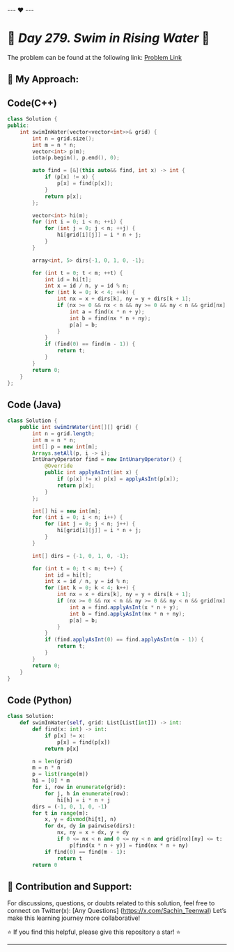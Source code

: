--- ❤️ ---

# 🚀 _Day 279. Swim in Rising Water_ 🧠


The problem can be found at the following link: [Problem Link](https://leetcode.com/problems/swim-in-rising-water/)

## 🎯 **My Approach:**


## Code(C++)
```cpp
class Solution {
public:
    int swimInWater(vector<vector<int>>& grid) {
        int n = grid.size();
        int m = n * n;
        vector<int> p(m);
        iota(p.begin(), p.end(), 0);

        auto find = [&](this auto&& find, int x) -> int {
            if (p[x] != x) {
                p[x] = find(p[x]);
            }
            return p[x];
        };

        vector<int> hi(m);
        for (int i = 0; i < n; ++i) {
            for (int j = 0; j < n; ++j) {
                hi[grid[i][j]] = i * n + j;
            }
        }

        array<int, 5> dirs{-1, 0, 1, 0, -1};

        for (int t = 0; t < m; ++t) {
            int id = hi[t];
            int x = id / n, y = id % n;
            for (int k = 0; k < 4; ++k) {
                int nx = x + dirs[k], ny = y + dirs[k + 1];
                if (nx >= 0 && nx < n && ny >= 0 && ny < n && grid[nx][ny] <= t) {
                    int a = find(x * n + y);
                    int b = find(nx * n + ny);
                    p[a] = b;
                }
            }
            if (find(0) == find(m - 1)) {
                return t;
            }
        }
        return 0;
    }
};
```

## Code (Java)

```java
class Solution {
    public int swimInWater(int[][] grid) {
        int n = grid.length;
        int m = n * n;
        int[] p = new int[m];
        Arrays.setAll(p, i -> i);
        IntUnaryOperator find = new IntUnaryOperator() {
            @Override
            public int applyAsInt(int x) {
                if (p[x] != x) p[x] = applyAsInt(p[x]);
                return p[x];
            }
        };

        int[] hi = new int[m];
        for (int i = 0; i < n; i++) {
            for (int j = 0; j < n; j++) {
                hi[grid[i][j]] = i * n + j;
            }
        }

        int[] dirs = {-1, 0, 1, 0, -1};

        for (int t = 0; t < m; t++) {
            int id = hi[t];
            int x = id / n, y = id % n;
            for (int k = 0; k < 4; k++) {
                int nx = x + dirs[k], ny = y + dirs[k + 1];
                if (nx >= 0 && nx < n && ny >= 0 && ny < n && grid[nx][ny] <= t) {
                    int a = find.applyAsInt(x * n + y);
                    int b = find.applyAsInt(nx * n + ny);
                    p[a] = b;
                }
            }
            if (find.applyAsInt(0) == find.applyAsInt(m - 1)) {
                return t;
            }
        }
        return 0;
    }
}
```

## Code (Python)

```python
class Solution:
    def swimInWater(self, grid: List[List[int]]) -> int:
        def find(x: int) -> int:
            if p[x] != x:
                p[x] = find(p[x])
            return p[x]

        n = len(grid)
        m = n * n
        p = list(range(m))
        hi = [0] * m
        for i, row in enumerate(grid):
            for j, h in enumerate(row):
                hi[h] = i * n + j
        dirs = (-1, 0, 1, 0, -1)
        for t in range(m):
            x, y = divmod(hi[t], n)
            for dx, dy in pairwise(dirs):
                nx, ny = x + dx, y + dy
                if 0 <= nx < n and 0 <= ny < n and grid[nx][ny] <= t:
                    p[find(x * n + y)] = find(nx * n + ny)
            if find(0) == find(m - 1):
                return t
        return 0
```



## 🎯 **Contribution and Support:**

For discussions, questions, or doubts related to this solution, feel free to connect on Twitter(x): [Any Questions] (https://x.com/Sachin_Teenwal) Let’s make this learning journey more collaborative!

⭐ If you find this helpful, please give this repository a star! ⭐

---
